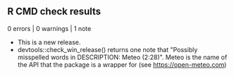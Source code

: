 ## R CMD check results

0 errors | 0 warnings | 1 note

* This is a new release.
* devtools::check_win_release() returns one note that "Possibly misspelled words in DESCRIPTION: Meteo (2:28)".  Meteo is the name of the API that the package is a wrapper for (see <https://open-meteo.com>)
